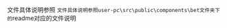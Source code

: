 <!--
 * @Author: Sword
 * @Date: 2021-08-28 14:29:04
 * @Description: 虚拟体育投注部分
-->

文件具体说明参照 `文件具体说明参照user-pc\src\public\components\bet文件夹下的`readme对应的文件说明
